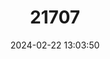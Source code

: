 ---
title: "21707"
category: "Thamnophis hammondii"
draft: false
date: 2024-02-22 13:03:50
languages:
  English: ["Two-striped Garter Snake", "Two-striped Gartersnake"]
  French: ["Serpent-jarretiere À Deux Raies"]
  Spanish; Castilian: ["Serpiente Jarretera"]
---
